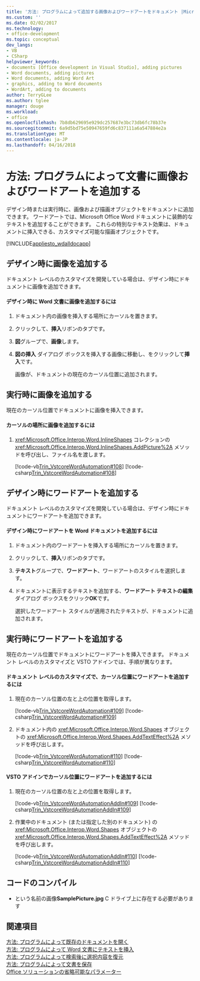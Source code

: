 ```yaml
---
title: '方法: プログラムによって追加する画像およびワードアートをドキュメント |Microsoft ドキュメント'
ms.custom: ''
ms.date: 02/02/2017
ms.technology:
- office-development
ms.topic: conceptual
dev_langs:
- VB
- CSharp
helpviewer_keywords:
- documents [Office development in Visual Studio], adding pictures
- Word documents, adding pictures
- Word documents, adding Word Art
- graphics, adding to Word documents
- WordArt, adding to documents
author: TerryGLee
ms.author: tglee
manager: douge
ms.workload:
- office
ms.openlocfilehash: 7b8db629695e929dc257687e3bc73db6fc78b37e
ms.sourcegitcommit: 6a9d5bd75e50947659fd6c837111a6a547884e2a
ms.translationtype: MT
ms.contentlocale: ja-JP
ms.lasthandoff: 04/16/2018
---
```

# <a name="how-to-programmatically-add-pictures-and-word-art-to-documents"></a>方法: プログラムによって文書に画像およびワードアートを追加する
  デザイン時または実行時に、画像および描画オブジェクトをドキュメントに追加できます。 ワードアートでは、Microsoft Office Word ドキュメントに装飾的なテキストを追加することができます。 これらの特別なテキスト効果は、ドキュメントに挿入できる、カスタマイズ可能な描画オブジェクトです。  
  
 [!INCLUDE[appliesto_wdalldocapp](../vsto/includes/appliesto-wdalldocapp-md.md)]  
  
## <a name="adding-a-picture-at-design-time"></a>デザイン時に画像を追加する  
 ドキュメント レベルのカスタマイズを開発している場合は、デザイン時にドキュメントに画像を追加できます。  
  
#### <a name="to-add-a-picture-to-a-word-document-at-design-time"></a>デザイン時に Word 文書に画像を追加するには  
  
1.  ドキュメント内の画像を挿入する場所にカーソルを置きます。  
  
2.  クリックして、**挿入**リボンのタブです。  
  
3.  **図**グループで、**画像**します。  
  
4.  **図の挿入** ダイアログ ボックスを挿入する画像に移動し、をクリックして**挿入**です。  
  
     画像が、ドキュメントの現在のカーソル位置に追加されます。  
  
## <a name="adding-a-picture-at-run-time"></a>実行時に画像を追加する  
 現在のカーソル位置でドキュメントに画像を挿入できます。  
  
#### <a name="to-add-a-picture-at-the-cursor-location"></a>カーソルの場所に画像を追加するには  
  
1.  <xref:Microsoft.Office.Interop.Word.InlineShapes> コレクションの <xref:Microsoft.Office.Interop.Word.InlineShapes.AddPicture%2A> メソッドを呼び出し、ファイル名を渡します。  
  
     [!code-vb[Trin_VstcoreWordAutomation#108](../vsto/codesnippet/VisualBasic/Trin_VstcoreWordAutomationVB/ThisDocument.vb#108)]
     [!code-csharp[Trin_VstcoreWordAutomation#108](../vsto/codesnippet/CSharp/Trin_VstcoreWordAutomationCS/ThisDocument.cs#108)]  
  
## <a name="adding-wordart-at-design-time"></a>デザイン時にワードアートを追加する  
 ドキュメント レベルのカスタマイズを開発している場合は、デザイン時にドキュメントにワードアートを追加できます。  
  
#### <a name="to-add-wordart-to-a-word-document-at-design-time"></a>デザイン時にワードアートを Word ドキュメントを追加するには  
  
1.  ドキュメント内のワードアートを挿入する場所にカーソルを置きます。  
  
2.  クリックして、**挿入**リボンのタブです。  
  
3.  **テキスト**グループで、**ワードアート**、ワードアートのスタイルを選択します。  
  
4.  ドキュメントに表示するテキストを追加する、**ワードアート テキストの編集** ダイアログ ボックスをクリック**OK**です。  
  
     選択したワードアート スタイルが適用されたテキストが、ドキュメントに追加されます。  
  
## <a name="adding-wordart-at-run-time"></a>実行時にワードアートを追加する  
 現在のカーソル位置でドキュメントにワードアートを挿入できます。 ドキュメント レベルのカスタマイズと VSTO アドインでは、手順が異なります。  
  
#### <a name="to-add-wordart-at-the-cursor-location-in-a-document-level-customization"></a>ドキュメント レベルのカスタマイズで、カーソル位置にワードアートを追加するには  
  
1.  現在のカーソル位置の左と上の位置を取得します。  
  
     [!code-vb[Trin_VstcoreWordAutomation#109](../vsto/codesnippet/VisualBasic/Trin_VstcoreWordAutomationVB/ThisDocument.vb#109)]
     [!code-csharp[Trin_VstcoreWordAutomation#109](../vsto/codesnippet/CSharp/Trin_VstcoreWordAutomationCS/ThisDocument.cs#109)]  
  
2.  ドキュメント内の <xref:Microsoft.Office.Interop.Word.Shapes> オブジェクトの <xref:Microsoft.Office.Interop.Word.Shapes.AddTextEffect%2A> メソッドを呼び出します。  
  
     [!code-vb[Trin_VstcoreWordAutomation#110](../vsto/codesnippet/VisualBasic/Trin_VstcoreWordAutomationVB/ThisDocument.vb#110)]
     [!code-csharp[Trin_VstcoreWordAutomation#110](../vsto/codesnippet/CSharp/Trin_VstcoreWordAutomationCS/ThisDocument.cs#110)]  
  
#### <a name="to-add-wordart-at-the-cursor-location-in-a-vsto-add-in"></a>VSTO アドインでカーソル位置にワードアートを追加するには  
  
1.  現在のカーソル位置の左と上の位置を取得します。  
  
     [!code-vb[Trin_VstcoreWordAutomationAddIn#109](../vsto/codesnippet/VisualBasic/Trin_VstcoreWordAutomationAddIn/ThisAddIn.vb#109)]
     [!code-csharp[Trin_VstcoreWordAutomationAddIn#109](../vsto/codesnippet/CSharp/Trin_VstcoreWordAutomationAddIn/ThisAddIn.cs#109)]  
  
2.  作業中のドキュメント (または指定した別のドキュメント) の <xref:Microsoft.Office.Interop.Word.Shapes> オブジェクトの <xref:Microsoft.Office.Interop.Word.Shapes.AddTextEffect%2A> メソッドを呼び出します。  
  
     [!code-vb[Trin_VstcoreWordAutomationAddIn#110](../vsto/codesnippet/VisualBasic/Trin_VstcoreWordAutomationAddIn/ThisAddIn.vb#110)]
     [!code-csharp[Trin_VstcoreWordAutomationAddIn#110](../vsto/codesnippet/CSharp/Trin_VstcoreWordAutomationAddIn/ThisAddIn.cs#110)]  
  
## <a name="compiling-the-code"></a>コードのコンパイル  
  
-   という名前の画像**SamplePicture.jpg** C ドライブ上に存在する必要があります  
  
## <a name="see-also"></a>関連項目  
 [方法: プログラムによって既存のドキュメントを開く](../vsto/how-to-programmatically-open-existing-documents.md)   
 [方法: プログラムによって Word 文書にテキストを挿入](../vsto/how-to-programmatically-insert-text-into-word-documents.md)   
 [方法: プログラムによって検索後に選択内容を復元](../vsto/how-to-programmatically-restore-selections-after-searches.md)   
 [方法: プログラムによって文書を保存](../vsto/how-to-programmatically-save-documents.md)   
 [Office ソリューションの省略可能なパラメーター](../vsto/optional-parameters-in-office-solutions.md)  
  
  